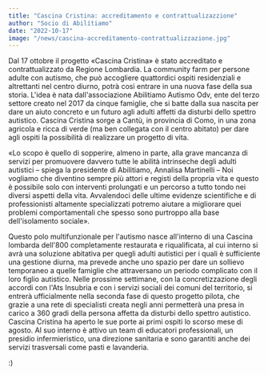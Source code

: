 ```yaml
---
title: "Cascina Cristina: accreditamento e contrattualizazzione"
author: "Socio di Abilítiamo"
date: "2022-10-17"
image: "/news/cascina-accreditamento-contrattualizzazione.jpg"
---
```


Dal 17 ottobre il progetto «Cascina Cristina» è stato accreditato e contrattualizzato da Regione Lombardia. La community farm per persone adulte con autismo, che può accogliere quattordici ospiti residenziali e altrettanti nel centro diurno, potrà così entrare in una nuova fase della sua storia. L'idea è nata dall'associazione Abilitiamo Autismo Odv, ente del terzo settore creato nel 2017 da cinque famiglie, che si batte dalla sua nascita per dare un aiuto concreto e un futuro agli adulti affetti da disturbi dello spettro autistico. Cascina Cristina sorge a Cantù, in provincia di Como, in una zona agricola e ricca di verde (ma ben collegata con il centro abitato) per dare agli ospiti la possibilità di realizzare un progetto di vita.

«Lo scopo è quello di sopperire, almeno in parte, alla grave mancanza di servizi per promuovere davvero tutte le abilità intrinseche degli adulti autistici – spiega la presidente di Abilitiamo, Annalisa Martinelli – Noi vogliamo che diventino sempre più attori e registi della propria vita e questo è possibile solo con interventi prolungati e un percorso a tutto tondo nei diversi aspetti della vita. Avvalendoci delle ultime evidenze scientifiche e di professionisti altamente specializzati potremo aiutare a migliorare quei problemi comportamentali che spesso sono purtroppo alla base dell'isolamento sociale».

Questo polo multifunzionale per l'autismo nasce all'interno di una Cascina lombarda dell'800 completamente restaurata e riqualificata, al cui interno si avrà una soluzione abitativa per quegli adulti autistici per i quali è sufficiente una gestione diurna, ma prevede anche uno spazio per dare un sollievo temporaneo a quelle famiglie che attraversano un periodo complicato con il loro figlio autistico. Nelle prossime settimane, con la concretizzazione degli accordi con l'Ats Insubria e con i servizi sociali dei comuni del territorio, si entrerà ufficialmente nella seconda fase di questo progetto pilota, che grazie a una rete di specialisti creata negli anni permetterà una presa in carico a 360 gradi della persona affetta da disturbi dello spettro autistico. Cascina Cristina ha aperto le sue porte ai primi ospiti lo scorso mese di agosto. Al suo interno è attivo un team di educatori professionali, un presidio infermieristico, una direzione sanitaria e sono garantiti anche dei servizi trasversali come pasti e lavanderia.

:)
